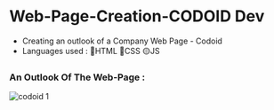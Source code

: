 # Web-Page-Creation-CODOID Dev
- Creating an outlook of a Company Web Page - Codoid
- Languages used : 🔴HTML  🔵CSS   🟡JS

### An Outlook Of The Web-Page :

![codoid 1](https://github.com/Manojdhinakar/Web-Page-Creation/assets/76801009/f9ec7af4-f360-41eb-8efb-f2b99e7fdf35)
